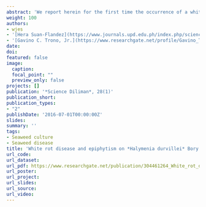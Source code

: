 ```yaml
---
abstract: 'We report herein for the first time the occurrence of a white rot disease and heavy infestation of epiphytes on the cultured red seaweed *Halymenia durvillei* in Bolinao, Pangasinan. White rot disease causes tissues to decay, weakens the affected branches, resulting in the breakage of thalli and loss of biomass. The cause of the white rot disease on *H. durvillei* remains unknown but may be associated with pathogenic microorganisms similar to other reported cases of diseases among cultured seaweeds. The infestation of the epiphytic alga we identified as *Neosiphonia apiculata* has detrimental effects on the tank-cultured *Halymenia durvillei*, where much of the thalli exhibited stunted growth. We hypothesized that the unfavorable environmental conditions preceding the infestation may have triggered the uncontrolled proliferation of the epiphytes on the cultured *H. durvillei*.'
weight: 100
authors:
- wjes
- '[Hera Suan-Flandez](https://www.journals.upd.edu.ph/index.php/sciencediliman/search/authors/view?firstName=Hera&middleName=J.&lastName=Suan-Flandez&affiliation=University%20of%20the%20Philippines%20Diliman&country=)'
- '[Gavino C. Trono, Jr.](https://www.researchgate.net/profile/Gavino_Trono_Jr)'
date: 
doi: 
featured: false
image:
  caption: 
  focal_point: ""
  preview_only: false
projects: []
publication: '*Science Diliman*, 28(1)'
publication_short: 
publication_types:
- "2"
publishDate: '2016-07-01T00:00:00Z'
slides: 
summary: ''
tags:
- Seaweed culture
- Seaweed disease
title: 'White rot disease and epiphytism on *Halymenia durvillei* Bory de Saint-Vincent (Halymeniaceae, Rhodophyta) in culture'
url_code:
url_dataset: 
url_pdf: https://www.researchgate.net/publication/304461264_White_rot_disease_and_epiphytism_on_Halymenia_durvillei_Bory_de_Saint-Vincent_Halymeniaceae_Rhodophyta_in_culture
url_poster:
url_project: 
url_slides: 
url_source: 
url_video: 
---
```




